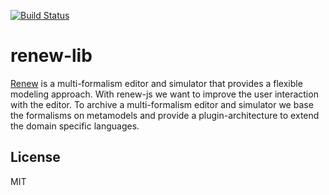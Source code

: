 [![Build Status][travis-svg]][travis]

# renew-lib

[Renew][1] is a multi-formalism editor and simulator that provides a flexible 
modeling approach. With renew-js we want to improve the user interaction with 
the editor. To archive a multi-formalism editor and simulator we base the 
formalisms on metamodels and provide a plugin-architecture to extend the 
domain specific languages.

## License 
MIT

[1]: http://www.renew.de/
[travis]: https://travis-ci.org/renew-js/renew-lib
[travis-svg]: https://travis-ci.org/renew-js/renew-lib.svg?branch=master
